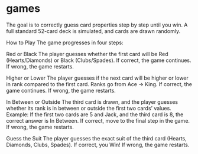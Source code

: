 # games
The goal is to correctly guess card properties step by step until you win.
A full standard 52-card deck is simulated, and cards are drawn randomly.

How to Play
The game progresses in four steps:

Red or Black
The player guesses whether the first card will be Red (Hearts/Diamonds) or Black (Clubs/Spades).
If correct, the game continues. 
If wrong, the game restarts.

Higher or Lower
The player guesses if the next card will be higher or lower in rank compared to the first card.
Ranks go from Ace → King.
If correct, the game continues. 
If wrong, the game restarts.

In Between or Outside
The third card is drawn, and the player guesses whether its rank is in between or outside the first two cards’ values.
Example: If the first two cards are 5 and Jack, and the third card is 8, the correct answer is In Between.
If correct, move to the final step in the game. 
If wrong, the game restarts.

Guess the Suit
The player guesses the exact suit of the third card (Hearts, Diamonds, Clubs, Spades).
If correct, you Win!
If wrong, the game restarts.
